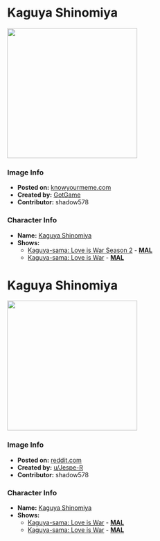 # Kaguya Shinomiya

<img src="https://raw.githubusercontent.com/shadow578/Project-Padoru/master/Padoru/kaguya-sama-kaguya.png" height="300">

### Image Info
* **Posted on:**     [knowyourmeme.com](https://knowyourmeme.com/photos/1443625-padoru)
* **Created by:**    [GotGame](https://github.com/shadow578/Project-Padoru/blob/master/table-of-contents/creators/GotGame.md)
* **Contributor:**   shadow578

### Character Info
* **Name:**   [Kaguya Shinomiya](https://myanimelist.net/character/136359)
* **Shows:**
  * [Kaguya-sama: Love is War Season 2](https://github.com/shadow578/Project-Padoru/blob/master/table-of-contents/shows/KaguyasamaLoveisWarSeason2.md) - [__MAL__](https://myanimelist.net/anime/40591/Kaguya-sama_wa_Kokurasetai__Tensai-tachi_no_Renai_Zunousen)
  * [Kaguya-sama: Love is War](https://github.com/shadow578/Project-Padoru/blob/master/table-of-contents/shows/KaguyasamaLoveisWar.md) - [__MAL__](https://myanimelist.net/manga/90125/Kaguya-sama_wa_Kokurasetai__Tensai-tachi_no_Renai_Zunousen)


# Kaguya Shinomiya

<img src="https://raw.githubusercontent.com/shadow578/Project-Padoru/master/Padoru/U_Jespe-R/love-is-war-kaguya-shinomiya-jesper.png" height="300">

### Image Info
* **Posted on:**     [reddit.com](https://www.reddit.com/r/Padoru/comments/erzce3/daily_padoru_21_kaguya_shinomiya_kaguyasama_love/)
* **Created by:**    [u/Jespe-R](https://github.com/shadow578/Project-Padoru/blob/master/table-of-contents/creators/uJespeR.md)
* **Contributor:**   shadow578

### Character Info
* **Name:**   [Kaguya Shinomiya](https://myanimelist.net/character/136359)
* **Shows:**
  * [Kaguya-sama: Love is War](https://github.com/shadow578/Project-Padoru/blob/master/table-of-contents/shows/KaguyasamaLoveisWar.md) - [__MAL__](https://myanimelist.net/anime/37999/Kaguya-sama_wa_Kokurasetai__Tensai-tachi_no_Renai_Zunousen)
  * [Kaguya-sama: Love is War](https://github.com/shadow578/Project-Padoru/blob/master/table-of-contents/shows/KaguyasamaLoveisWar.md) - [__MAL__](https://myanimelist.net/manga/90125/Kaguya-sama_wa_Kokurasetai__Tensai-tachi_no_Renai_Zunousen)


